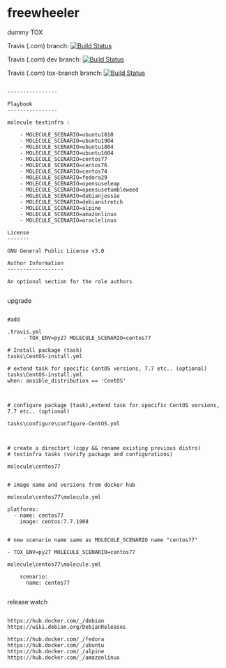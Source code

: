 # freewheeler
dummy TOX




Travis (.com) branch:
[![Build Status](https://travis-ci.com/githubfoam/freewheeler.svg?branch=master)](https://travis-ci.com/githubfoam/freewheeler)  

Travis (.com) dev branch:
[![Build Status](https://travis-ci.com/githubfoam/freewheeler.svg?branch=dev)](https://travis-ci.com/githubfoam/freewheeler)  

Travis (.com) tox-branch branch:
[![Build Status](https://travis-ci.com/githubfoam/freewheeler.svg?branch=tox-branch)](https://travis-ci.com/githubfoam/freewheeler)  


~~~~

----------------

Playbook
----------------

molecule testinfra :

    - MOLECULE_SCENARIO=ubuntu1810
    - MOLECULE_SCENARIO=ubuntu1904
    - MOLECULE_SCENARIO=ubuntu1804
    - MOLECULE_SCENARIO=ubuntu1604
    - MOLECULE_SCENARIO=centos77    
    - MOLECULE_SCENARIO=centos76
    - MOLECULE_SCENARIO=centos74
    - MOLECULE_SCENARIO=fedora29
    - MOLECULE_SCENARIO=opensuseleap
    - MOLECULE_SCENARIO=opensusetumbleweed
    - MOLECULE_SCENARIO=debianjessie
    - MOLECULE_SCENARIO=debianstretch
    - MOLECULE_SCENARIO=alpine
    - MOLECULE_SCENARIO=amazonlinux
    - MOLECULE_SCENARIO=oraclelinux

License
-------

GNU General Public License v3.0

Author Information
------------------

An optional section for the role authors


~~~~

upgrade
~~~~

#add

.travis.yml
     - TOX_ENV=py27 MOLECULE_SCENARIO=centos77

# Install package (task)
tasks\CentOS-install.yml

# extend task for specific CentOS versions, 7.7 etc.. (optional)
tasks\CentOS-install.yml
when: ansible_distribution == 'CentOS'



# configure package (task),extend task for specific CentOS versions, 7.7 etc.. (optional)

tasks\configure\configure-CentOS.yml



# create a directort (copy && rename existing previous distro)
# testinfra tasks (verify package and configurations)

molecule\centos77


# image name and versions from docker hub

molecule\centos77\molecule.yml

platforms:
  - name: centos77
    image: centos:7.7.1908


# new scenario name same as MOLECULE_SCENARIO name "centos77"

- TOX_ENV=py27 MOLECULE_SCENARIO=centos77

molecule\centos77\molecule.yml

    scenario:
      name: centos77    


~~~~

release watch
~~~~

https://hub.docker.com/_/debian
https://wiki.debian.org/DebianReleases

https://hub.docker.com/_/fedora
https://hub.docker.com/_/ubuntu
https://hub.docker.com/_/alpine
https://hub.docker.com/_/amazonlinux

~~~~
